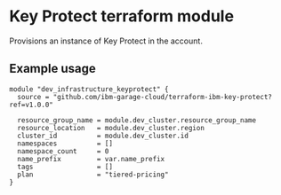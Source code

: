 # Key Protect terraform module

Provisions an instance of Key Protect in the account.

## Example usage

```terraform-hcl
module "dev_infrastructure_keyprotect" {
  source = "github.com/ibm-garage-cloud/terraform-ibm-key-protect?ref=v1.0.0"

  resource_group_name = module.dev_cluster.resource_group_name
  resource_location   = module.dev_cluster.region
  cluster_id          = module.dev_cluster.id
  namespaces          = []
  namespace_count     = 0
  name_prefix         = var.name_prefix
  tags                = []
  plan                = "tiered-pricing"
}
```
